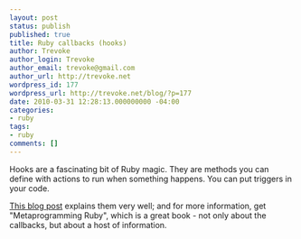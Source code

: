 ```yaml
---
layout: post
status: publish
published: true
title: Ruby callbacks (hooks)
author: Trevoke
author_login: Trevoke
author_email: trevoke@gmail.com
author_url: http://trevoke.net
wordpress_id: 177
wordpress_url: http://trevoke.net/blog/?p=177
date: 2010-03-31 12:28:13.000000000 -04:00
categories:
- ruby
tags:
- ruby
comments: []
---
```

Hooks are a fascinating bit of Ruby magic. They are methods you can define with actions to run when something happens. You can put triggers in your code.

<a href="http://www.khelll.com/blog/ruby/ruby-callbacks/">This blog post</a> explains them very well; and for more information, get "Metaprogramming Ruby", which is a great book - not only about the callbacks, but about a host of information.
